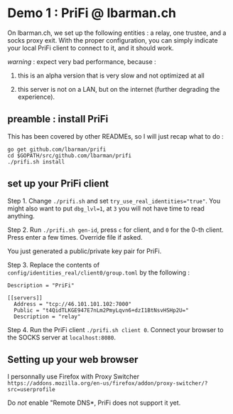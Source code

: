 # Demo 1 : PriFi @ lbarman.ch

On lbarman.ch, we set up the following entities : a relay, one trustee, and a socks proxy exit. With the proper configuration, you can simply indicate your local PriFi client to connect to it, and it should work.

_warning_ : expect very bad performance, because :

1. this is an alpha version that is very slow and not optimized at all

2. this server is not on a LAN, but on the internet (further degrading the experience).

## preamble : install PriFi

This has been covered by other READMEs, so I will just recap what to do :

```
go get github.com/lbarman/prifi
cd $GOPATH/src/github.com/lbarman/prifi
./prifi.sh install
```

## set up your PriFi client

Step 1. Change `./prifi.sh` and set `try_use_real_identities="true"`. You might also want to put `dbg_lvl=1`, at `3` you will not have time to read anything.

Step 2. Run `./prifi.sh gen-id`, press `c` for client, and `0` for the 0-th client. Press enter a few times. Override file if asked.

You just generated a public/private key pair for PriFi.

Step 3. Replace the contents of `config/identities_real/client0/group.toml` by the following :

```
Description = "PriFi"

[[servers]]
  Address = "tcp://46.101.101.102:7000"
  Public = "t4QidTLKGE947E7nLm2PmyLqvn6+dzI1BtNsvHSHp2U="
  Description = "relay"
```

Step 4. Run the PriFi client `./prifi.sh client 0`. Connect your browser to the SOCKS server at `localhost:8080`.

## Setting up your web browser

I personnally use Firefox with Proxy Switcher `https://addons.mozilla.org/en-us/firefox/addon/proxy-switcher/?src=userprofile`

Do *not* enable "Remote DNS*, PriFi does not support it yet.

